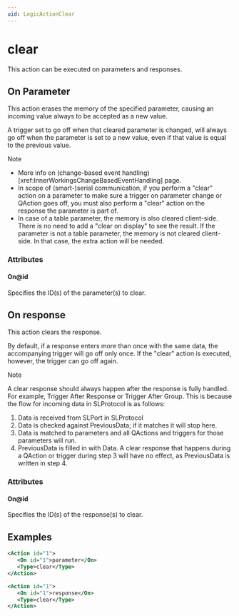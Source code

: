 ```yaml
---
uid: LogicActionClear
---
```


# clear

This action can be executed on parameters and responses.

## On Parameter

This action erases the memory of the specified parameter, causing an incoming value always to be accepted as a new value.

A trigger set to go off when that cleared parameter is changed, will always go off when the parameter is set to a new value, even if that value is equal to the previous value.

> [!NOTE]
> - More info on (change-based event handling)[xref:InnerWorkingsChangeBasedEventHandling] page.
> - In scope of (smart-)serial communication, if you perform a "clear" action on a parameter to make sure a trigger on parameter change or QAction goes off, you must also perform a "clear" action on the response the parameter is part of.
> - In case of a table parameter, the memory is also cleared client-side. There is no need to add a "clear on display" to see the result. If the parameter is not a table parameter, the memory is not cleared client-side. In that case, the extra action will be needed.

### Attributes

#### On@id

Specifies the ID(s) of the parameter(s) to clear.

## On response

This action clears the response.

By default, if a response enters more than once with the same data, the accompanying trigger will go off only once. If the "clear" action is executed, however, the trigger can go off again.

> [!NOTE]
> A clear response should always happen after the response is fully handled. For example, Trigger After Response or Trigger After Group. This is because the flow for incoming data in SLProtocol is as follows:
>
> 1. Data is received from SLPort in SLProtocol
> 1. Data is checked against PreviousData; if it matches it will stop here.
> 1. Data is matched to parameters and all QActions and triggers for those parameters will run.
> 1. PreviousData is filled in with Data.
> A clear response that happens during a QAction or trigger during step 3 will have no effect, as PreviousData is written in step 4.

### Attributes

#### On@id

Specifies the ID(s) of the response(s) to clear.

## Examples

```xml
<Action id="1">
   <On id="1">parameter</On>
   <Type>clear</Type>
</Action>
```

```xml
<Action id="1">
   <On id="1">response</On>
   <Type>clear</Type>
</Action>
```
